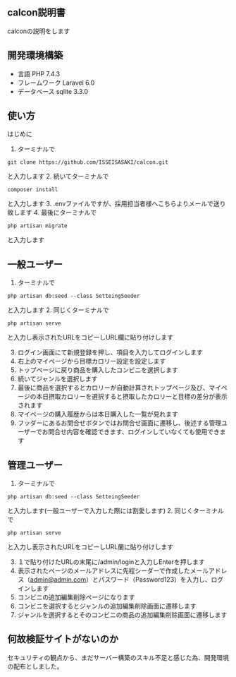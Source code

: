 ## calcon説明書
calconの説明をします
## 開発環境構築
+ 言語 PHP 7.4.3
+ フレームワーク Laravel 6.0
+ データベース sqlite 3.3.0


## 使い方
はじめに
1. ターミナルで
```
git clone https://github.com/ISSEISASAKI/calcon.git
```
と入力します
2. 続いてターミナルで
```
composer install
```
と入力します
3. .envファイルですが、採用担当者様へこちらよりメールで送り致します
4. 最後にターミナルで
```
php artisan migrate
```
と入力します

## 一般ユーザー
1. ターミナルで
```
php artisan db:seed --class SetteingSeeder
```
と入力します
2. 同じくターミナルで
```
php artisan serve
```
と入力し表示されたURLをコピーしURL欄に貼り付けします

3. ログイン画面にて新規登録を押し、項目を入力してログインします
4. 右上のマイページから目標カロリー設定を設定します 
5. トップページに戻り商品を購入したコンビニを選択します 
6. 続いてジャンルを選択します
7. 最後に商品を選択するとカロリーが自動計算されトップページ及び、マイページの本日摂取カロリーを選択すると摂取したカロリーと目標の差分が表示されます
8. マイページの購入履歴からは本日購入した一覧が見れます
9. フッダーにあるお問合せボタンではお問合せ画面に遷移し、後述する管理ユーザーでお問合せ内容を確認できます、ログインしていなくても使用できます


## 管理ユーザー
1. ターミナルで
```
php artisan db:seed --class SetteingSeeder
```
と入力します(一般ユーザーで入力した際には割愛します)
2. 同じくターミナルで
```
php artisan serve
```
と入力し表示されたURLをコピーしURL蘭に貼り付けします

3. １で貼り付けたURLの末尾に/admin/loginと入力しEnterを押します
4. 表示されたページのメールアドレスに先程シーダーで作成したメールアドレス（admin@admin.com）とパスワード（Password123）を入力し、ログインします
5. コンビニの追加編集削除ページになります
6. コンビニを選択するとジャンルの追加編集削除画面に遷移します
7. ジャンルを選択するとそのコンビニの商品の追加編集削除画面に遷移します
   



## 何故検証サイトがないのか
セキュリティの観点から、まだサーバー構築のスキル不足と感じた為、開発環境の配布としました。
